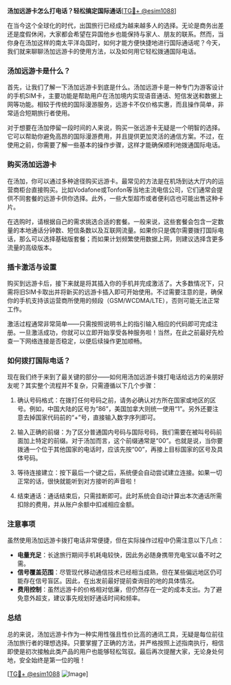 **汤加远游卡怎么打电话？轻松搞定国际通话**[[TG💪+ @esim1088](https://t.me/s/esim1088)]

在当今这个全球化的时代，出国旅行已经成为越来越多人的选择。无论是商务出差还是度假休闲，大家都会希望在异国他乡也能保持与家人、朋友的联系。然而，当你身在汤加这样的南太平洋岛国时，如何才能方便快捷地进行国际通话呢？今天，我们就来聊聊汤加远游卡的使用方法，以及如何用它轻松拨通国际电话。

### 汤加远游卡是什么？

首先，让我们了解一下汤加远游卡到底是什么。汤加远游卡是一种专门为游客设计的手机SIM卡，主要功能是帮助用户在汤加境内实现语音通话、短信发送和数据上网等功能。相较于传统的国际漫游服务，远游卡不仅价格实惠，而且操作简单，非常适合短期旅行者使用。

对于想要在汤加停留一段时间的人来说，购买一张远游卡无疑是一个明智的选择。它可以帮助你避免高昂的国际漫游费用，并且提供更加灵活的通信方案。不过，在使用之前，你需要了解一些基本的操作步骤，这样才能确保顺利地拨通国际电话。

### 购买汤加远游卡

在汤加，你可以通过多种途径购买远游卡。最常见的方法是在机场到达大厅内的运营商柜台直接购买。比如Vodafone或Tonfon等当地主流电信公司，它们通常会提供不同套餐的远游卡供你选择。此外，一些大型超市或者便利店也可能出售这种卡片。

在选购时，请根据自己的需求挑选合适的套餐。一般来说，这些套餐会包含一定数量的本地通话分钟数、短信条数以及互联网流量。如果你只是偶尔需要拨打国际电话，那么可以选择基础版套餐；而如果计划频繁使用数据上网，则建议选择含更多流量的高级版本。

### 插卡激活与设置

购买到远游卡后，接下来就是将其插入你的手机并完成激活了。大多数情况下，只需将旧SIM卡取出并将新买的远游卡插入即可开始使用。不过需要注意的是，确保你的手机支持该运营商所使用的频段（GSM/WCDMA/LTE），否则可能无法正常工作。

激活过程通常非常简单——只需按照说明书上的指引输入相应的代码即可完成注册。一旦激活成功，你就可以立即开始享受各种服务啦！当然，在此之前最好先检查一下网络连接是否稳定，以便后续操作更加顺畅。

### 如何拨打国际电话？

现在我们终于来到了最关键的部分——如何用汤加远游卡拨打电话给远方的亲朋好友呢？其实整个流程并不复杂，只需遵循以下几个步骤：

1. 确认号码格式：在拨打任何号码之前，请务必确认对方所在国家或地区的区号。例如，中国大陆的区号为“86”，美国加拿大则统一使用“1”。另外还要注意去掉国家代码前的“+”号，直接输入数字序列即可。
   
2. 输入正确的前缀：为了区分普通国内号码与国际号码，我们需要在被叫号码前面加上特定的前缀。对于汤加而言，这个前缀通常是“00”。也就是说，当你要拨通一个位于其他国家的电话时，应该先按“00”，再接上目标国家的区号及具体号码。

3. 等待连接建立：按下最后一个键之后，系统便会自动尝试建立连接。如果一切正常的话，很快就能听到对方接听的声音啦！

4. 结束通话：通话结束后，只需挂断即可。此时系统会自动计算出本次通话所需扣除的费用，并从账户余额中扣减相应金额。

### 注意事项

虽然使用汤加远游卡拨打电话非常便捷，但在实际操作过程中仍需注意以下几点：

- **电量充足**：长途旅行期间手机耗电较快，因此务必随身携带充电宝以备不时之需。
- **信号覆盖范围**：尽管现代移动通信技术已经相当成熟，但在某些偏远地区仍可能存在信号盲区。因此，在出发前最好提前查询目的地的具体情况。
- **费用控制**：虽然远游卡的价格相对低廉，但仍然存在一定的成本支出。为了避免意外超支，建议事先规划好通话时间和频率。

### 总结

总的来说，汤加远游卡作为一种实用性强且性价比高的通讯工具，无疑是每位前往汤加旅行者的理想选择。只要掌握了正确的方法，并严格按照上述指南执行，相信即使是初次接触此类产品的用户也能够轻松驾驭。最后再次提醒大家，无论身处何地，安全始终是第一位的哦！

[[TG💪+ @esim1088](https://t.me/s/esim1088) ![Image](https://i.postimg.cc/4NQfJmqS/Snipaste-2025-05-13-00-14-12.png)]